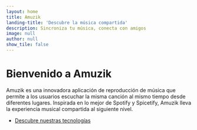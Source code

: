 ```yaml
---
layout: home
title: Amuzik
landing-title: 'Descubre la música compartida'
description: Sincroniza tu música, conecta con amigos
image: null
author: null
show_tile: false
---
```


# Bienvenido a Amuzik

Amuzik es una innovadora aplicación de reproducción de música que permite a los usuarios escuchar la misma canción al mismo tiempo desde diferentes lugares. Inspirada en lo mejor de Spotify y Spicetify, Amuzik lleva la experiencia musical compartida al siguiente nivel.

<div class="row">
    <div class="6u 12u$(small)">
        <ul class="actions">
            <li><a href="/tecnologias.md" class="button next scrolly">Descubre nuestras tecnologías</a></li>
        </ul>
    </div>
</div>
